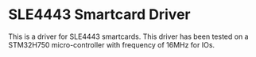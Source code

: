 # SLE4443 Smartcard Driver
This is a driver for SLE4443 smartcards. This driver has been tested on a STM32H750 micro-controller with frequency of 16MHz for IOs.
